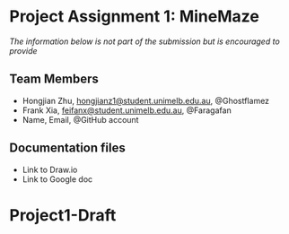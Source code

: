 # Project Assignment 1: MineMaze
*The information below is not part of the submission but is encouraged to provide*

 ## Team Members
- Hongjian Zhu, hongjianz1@student.unimelb.edu.au, @Ghostflamez
- Frank Xia, feifanx@student.unimelb.edu.au, @Faragafan
- Name, Email, @GitHub account

 ## Documentation files
- Link to Draw.io 
- Link to Google doc
# Project1-Draft
